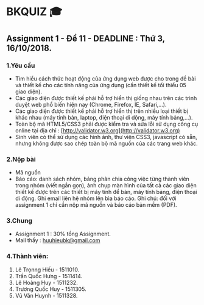 # BKQUIZ :mortar_board:

## Assignment 1 - Đề 11 - DEADLINE : Thứ 3, 16/10/2018.

### 1.Yêu cầu 

* Tìm hiểu cách thức hoạt động của ứng dụng web được cho trong đề bài và thiết kế cho các tính năng của ứng dụng (cần thiết kế tối thiểu 05 giao diện).
* Các giao diện được thiết kế phải hỗ trợ hiển thị giống nhau trên các trình duyệt web phổ biến hiện nay (Chrome, Firefox, IE, Safari,...).
* Các giao diện được thiết kế phải hỗ trợ hiển thị trên nhiều loại thiết bị khác nhau (máy tính bàn, laptop, điện thoại di dộng, máy tính bảng,...).
* Toàn bộ mã HTML5/CSS3 phải được kiểm tra và sửa lỗi sử dụng công cụ online tại địa chỉ : [http://validator.w3.org](http://validator.w3.org)
* Sinh viên có thể sử dụng các hình ảnh, thư viện CSS3, javascript có sẵn, nhưng không được sao chép toàn bộ mã nguồn của các trang web khác.

### 2.Nộp bài 

* Mã nguồn
* Báo cáo: danh sách nhóm, bảng phân chia công việc từng thành viên trong nhóm (viết ngắn gọn), ảnh chụp màn hình của tất cả các giao diện thiết kế được trên các thiết bị máy tính để bàn, máy tính bảng, điện thoại di động. Ghi email liên hệ nhóm lên bìa báo cáo. Ghi chú: đối với assignment 1 chỉ cần nộp mã nguồn và báo cáo bản mềm (PDF).

### 3.Chung 

* Assignment 1 : 30% tổng Assignment.
* Mail thầy : [huuhieubk@gmail.com](https://mail.google.com/)

### 4.Thành viên:
1. Lê Trọnng Hiếu - 1511010.
2. Trần Quốc Hưng - 1511414.
3. Lê Hoàng Huy - 1511232.
4. Trương Quốc Huy - 1511305.
5. Vũ Văn Huynh - 1511328.

